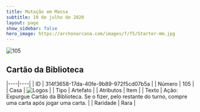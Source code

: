 ```yaml
---
title: Mutação em Massa
subtitle: 10 de julho de 2020
layout: page
show_sidebar: false
hero_image: https://archonarcana.com/images/f/f5/Starter-mm.jpg
---
```


![105](https://cdn.keyforgegame.com/media/card_front/pt/479_105_JMWVQGCR4P37_pt.png)

## Cartão da Biblioteca

|----|----|
| ID | 314f3658-17da-40fe-9b89-972f5cd07b5a |
| Número | 105 |
| Casa | ![Logos](https://archonarcana.com/images/thumb/c/ce/Logos.png/22px-Logos.png "Logos") |
| Tipo | Artefato |
| Atributos | Item |
| Texto | Ação: Expurgue Cartão da Biblioteca. Se o fizer, pelo restante do turno, compre uma carta após jogar uma carta. |
| Raridade | Rara |
